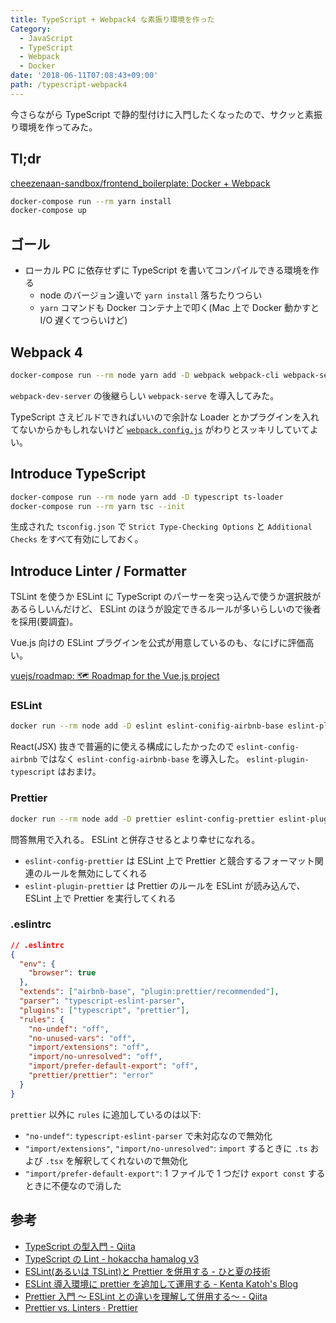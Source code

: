 ```yaml
---
title: TypeScript + Webpack4 な素振り環境を作った
Category:
  - JavaScript
  - TypeScript
  - Webpack
  - Docker
date: '2018-06-11T07:08:43+09:00'
path: /typescript-webpack4
---
```


今さらながら TypeScript で静的型付けに入門したくなったので、サクッと素振り環境を作ってみた。

## Tl;dr

[cheezenaan-sandbox/frontend_boilerplate: Docker + Webpack](https://github.com/cheezenaan-sandbox/frontend_boilerplate)

```zsh
docker-compose run --rm yarn install
docker-compose up
```

## ゴール

- ローカル PC に依存せずに TypeScript を書いてコンパイルできる環境を作る
  - node のバージョン違いで `yarn install` 落ちたりつらい
  - `yarn` コマンドも Docker コンテナ上で叩く(Mac 上で Docker 動かすと I/O 遅くてつらいけど)

## Webpack 4

```sh
docker-compose run --rm node yarn add -D webpack webpack-cli webpack-serve
```

`webpack-dev-server` の後継らしい `webpack-serve` を導入してみた。

TypeScript さえビルドできればいいので余計な Loader とかプラグインを入れてないからかもしれないけど [`webpack.config.js`](https://github.com/cheezenaan-sandbox/frontend_boilerplate/blob/master/config/webpack.config.js) がわりとスッキリしていてよい。

## Introduce TypeScript

```sh
docker-compose run --rm node yarn add -D typescript ts-loader
docker-compose run --rm yarn tsc --init
```

生成された `tsconfig.json` で `Strict Type-Checking Options` と `Additional Checks` をすべて有効にしておく。

## Introduce Linter / Formatter

TSLint を使うか ESLint に TypeScript のパーサーを突っ込んで使うか選択肢があるらしいんだけど、 ESLint のほうが設定できるルールが多いらしいので後者を採用(要調査)。

Vue.js 向けの ESLint プラグインを公式が用意しているのも、なにげに評価高い。

[vuejs/roadmap: 🗺️ Roadmap for the Vue.js project](https://github.com/vuejs/roadmap#eslint-plugin-vue)

### ESLint

```sh
docker run --rm node add -D eslint eslint-conifig-airbnb-base eslint-plugin-import typescript-eslint-parser eslint-plugin-typescript
```

React(JSX) 抜きで普遍的に使える構成にしたかったので `eslint-config-airbnb` ではなく `eslint-config-airbnb-base` を導入した。
`eslint-plugin-typescript` はおまけ。

### Prettier

```sh
docker run --rm node add -D prettier eslint-config-prettier eslint-plugin-prettier
```

問答無用で入れる。 ESLint と併存させるとより幸せになれる。

- `eslint-config-prettier` は ESLint 上で Prettier と競合するフォーマット関連のルールを無効にしてくれる
- `eslint-plugin-prettier` は Prettier のルールを ESLint が読み込んで、 ESLint 上で Prettier を実行してくれる

### .eslintrc

```json
// .eslintrc
{
  "env": {
    "browser": true
  },
  "extends": ["airbnb-base", "plugin:prettier/recommended"],
  "parser": "typescript-eslint-parser",
  "plugins": ["typescript", "prettier"],
  "rules": {
    "no-undef": "off",
    "no-unused-vars": "off",
    "import/extensions": "off",
    "import/no-unresolved": "off",
    "import/prefer-default-export": "off",
    "prettier/prettier": "error"
  }
}
```

`prettier` 以外に `rules` に追加しているのは以下:

- `"no-undef"`: `typescript-eslint-parser` で未対応なので無効化
- `"import/extensions"`, `"import/no-unresolved"`: `import` するときに `.ts` および `.tsx` を解釈してくれないので無効化
- `"import/prefer-default-export"`: 1 ファイルで 1 つだけ `export const` するときに不便なので消した

## 参考

- [TypeScript の型入門 - Qiita](https://qiita.com/uhyo/items/e2fdef2d3236b9bfe74a)
- [TypeScript の Lint - hokaccha hamalog v3](https://hokaccha.hatenablog.com/entry/2018/01/23/232625)
- [ESLint(あるいは TSLint)と Prettier を併用する - ひと夏の技術](http://tech-1natsu.hatenablog.com/entry/2018/01/07/154941)
- [ESLint 導入環境に prettier を追加して運用する - Kenta Katoh's Blog](https://www.kken.io/posts/prettier-eslint/)
- [Prettier 入門 ～ ESLint との違いを理解して併用する～ - Qiita](https://qiita.com/soarflat/items/06377f3b96964964a65d)
- [Prettier vs. Linters · Prettier](https://prettier.io/docs/en/comparison.html)
